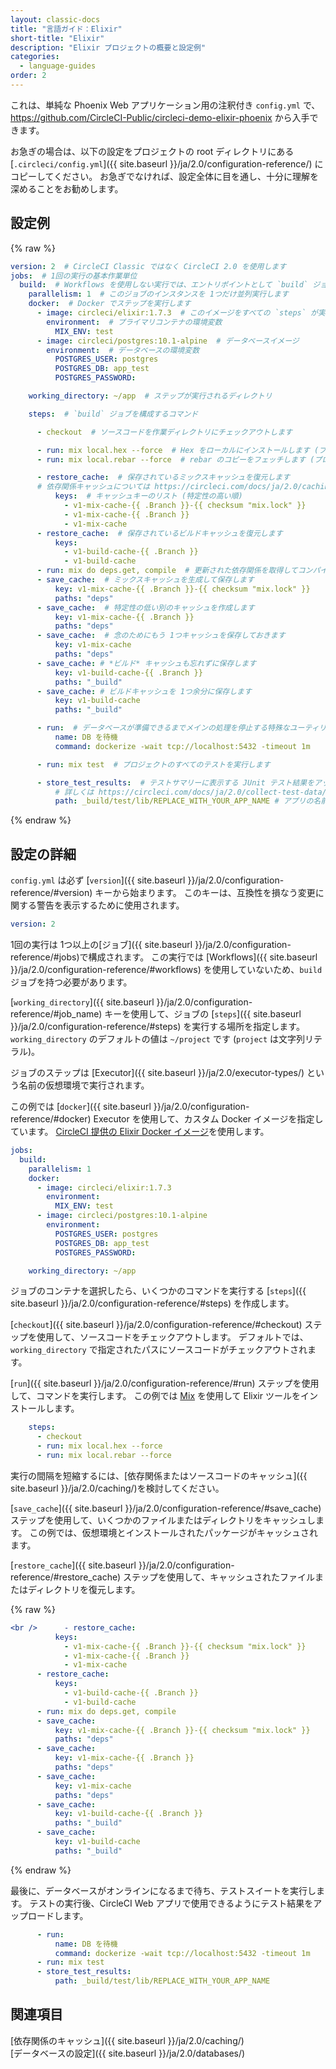 ```yaml
---
layout: classic-docs
title: "言語ガイド：Elixir"
short-title: "Elixir"
description: "Elixir プロジェクトの概要と設定例"
categories:
  - language-guides
order: 2
---
```


これは、単純な Phoenix Web アプリケーション用の注釈付き `config.yml` で、<https://github.com/CircleCI-Public/circleci-demo-elixir-phoenix> から入手できます。

お急ぎの場合は、以下の設定をプロジェクトの root ディレクトリにある [`.circleci/config.yml`]({{ site.baseurl }}/ja/2.0/configuration-reference/) にコピーしてください。 お急ぎでなければ、設定全体に目を通し、十分に理解を深めることをお勧めします。

## 設定例

{% raw %}

```yaml
version: 2  # CircleCI Classic ではなく CircleCI 2.0 を使用します
jobs:  # 1回の実行の基本作業単位
  build:  # Workflows を使用しない実行では、エントリポイントとして `build` ジョブが必要
    parallelism: 1  # このジョブのインスタンスを 1つだけ並列実行します
    docker:  # Docker でステップを実行します
      - image: circleci/elixir:1.7.3  # このイメージをすべての `steps` が実行されるプライマリコンテナとして使用します
        environment:  # プライマリコンテナの環境変数
          MIX_ENV: test
      - image: circleci/postgres:10.1-alpine  # データベースイメージ
        environment:  # データベースの環境変数
          POSTGRES_USER: postgres
          POSTGRES_DB: app_test
          POSTGRES_PASSWORD:

    working_directory: ~/app  # ステップが実行されるディレクトリ

    steps:  # `build` ジョブを構成するコマンド

      - checkout  # ソースコードを作業ディレクトリにチェックアウトします

      - run: mix local.hex --force  # Hex をローカルにインストールします (プロンプトなし)
      - run: mix local.rebar --force  # rebar のコピーをフェッチします (プロンプトなし)

      - restore_cache:  # 保存されているミックスキャッシュを復元します
      # 依存関係キャッシュについては https://circleci.com/docs/ja/2.0/caching/ をお読みください
          keys:  # キャッシュキーのリスト (特定性の高い順)
            - v1-mix-cache-{{ .Branch }}-{{ checksum "mix.lock" }}
            - v1-mix-cache-{{ .Branch }}
            - v1-mix-cache
      - restore_cache:  # 保存されているビルドキャッシュを復元します
          keys:
            - v1-build-cache-{{ .Branch }}
            - v1-build-cache
      - run: mix do deps.get, compile  # 更新された依存関係を取得してコンパイルします
      - save_cache:  # ミックスキャッシュを生成して保存します
          key: v1-mix-cache-{{ .Branch }}-{{ checksum "mix.lock" }}
          paths: "deps"
      - save_cache:  # 特定性の低い別のキャッシュを作成します
          key: v1-mix-cache-{{ .Branch }}
          paths: "deps"
      - save_cache:  # 念のためにもう 1つキャッシュを保存しておきます
          key: v1-mix-cache
          paths: "deps"
      - save_cache: # *ビルド* キャッシュも忘れずに保存します
          key: v1-build-cache-{{ .Branch }}
          paths: "_build"
      - save_cache: # ビルドキャッシュを 1つ余分に保存します
          key: v1-build-cache
          paths: "_build"

      - run:  # データベースが準備できるまでメインの処理を停止する特殊なユーティリティ
          name: DB を待機
          command: dockerize -wait tcp://localhost:5432 -timeout 1m

      - run: mix test  # プロジェクトのすべてのテストを実行します

      - store_test_results:  # テストサマリーに表示する JUnit テスト結果をアップロードします
          # 詳しくは https://circleci.com/docs/ja/2.0/collect-test-data/ を参照してください
          path: _build/test/lib/REPLACE_WITH_YOUR_APP_NAME # アプリの名前に置換します
```

{% endraw %}

## 設定の詳細

`config.yml` は必ず [`version`]({{ site.baseurl }}/ja/2.0/configuration-reference/#version) キーから始まります。 このキーは、互換性を損なう変更に関する警告を表示するために使用されます。

```yaml
version: 2
```

1回の実行は 1つ以上の[ジョブ]({{ site.baseurl }}/ja/2.0/configuration-reference/#jobs)で構成されます。 この実行では [Workflows]({{ site.baseurl }}/ja/2.0/configuration-reference/#workflows) を使用していないため、`build` ジョブを持つ必要があります。

[`working_directory`]({{ site.baseurl }}/ja/2.0/configuration-reference/#job_name) キーを使用して、ジョブの [`steps`]({{ site.baseurl }}/ja/2.0/configuration-reference/#steps) を実行する場所を指定します。 `working_directory` のデフォルトの値は `~/project` です (`project` は文字列リテラル)。

ジョブのステップは [Executor]({{ site.baseurl }}/ja/2.0/executor-types/) という名前の仮想環境で実行されます。

この例では [`docker`]({{ site.baseurl }}/ja/2.0/configuration-reference/#docker) Executor を使用して、カスタム Docker イメージを指定しています。 [CircleCI 提供の Elixir Docker イメージ](https://circleci.com/docs/ja/2.0/circleci-images/#elixir)を使用します。

```yaml
jobs:
  build:
    parallelism: 1
    docker:
      - image: circleci/elixir:1.7.3
        environment:
          MIX_ENV: test
      - image: circleci/postgres:10.1-alpine
        environment:
          POSTGRES_USER: postgres
          POSTGRES_DB: app_test
          POSTGRES_PASSWORD:

    working_directory: ~/app 
```

ジョブのコンテナを選択したら、いくつかのコマンドを実行する [`steps`]({{ site.baseurl }}/ja/2.0/configuration-reference/#steps) を作成します。

[`checkout`]({{ site.baseurl }}/ja/2.0/configuration-reference/#checkout) ステップを使用して、ソースコードをチェックアウトします。 デフォルトでは、`working_directory` で指定されたパスにソースコードがチェックアウトされます。

[`run`]({{ site.baseurl }}/ja/2.0/configuration-reference/#run) ステップを使用して、コマンドを実行します。 この例では [Mix](https://elixir-lang.org/getting-started/mix-otp/introduction-to-mix.html) を使用して Elixir ツールをインストールします。

```yaml
    steps:
      - checkout
      - run: mix local.hex --force
      - run: mix local.rebar --force
```

実行の間隔を短縮するには、[依存関係またはソースコードのキャッシュ]({{ site.baseurl }}/ja/2.0/caching/)を検討してください。

[`save_cache`]({{ site.baseurl }}/ja/2.0/configuration-reference/#save_cache) ステップを使用して、いくつかのファイルまたはディレクトリをキャッシュします。 この例では、仮想環境とインストールされたパッケージがキャッシュされます。

[`restore_cache`]({{ site.baseurl }}/ja/2.0/configuration-reference/#restore_cache) ステップを使用して、キャッシュされたファイルまたはディレクトリを復元します。

{% raw %}

```yaml
<br />      - restore_cache:
          keys:
            - v1-mix-cache-{{ .Branch }}-{{ checksum "mix.lock" }}
            - v1-mix-cache-{{ .Branch }}
            - v1-mix-cache
      - restore_cache:
          keys:
            - v1-build-cache-{{ .Branch }}
            - v1-build-cache
      - run: mix do deps.get, compile
      - save_cache:
          key: v1-mix-cache-{{ .Branch }}-{{ checksum "mix.lock" }}
          paths: "deps"
      - save_cache:
          key: v1-mix-cache-{{ .Branch }}
          paths: "deps"
      - save_cache:
          key: v1-mix-cache
          paths: "deps"
      - save_cache:
          key: v1-build-cache-{{ .Branch }}
          paths: "_build"
      - save_cache:
          key: v1-build-cache
          paths: "_build"
```

{% endraw %}

最後に、データベースがオンラインになるまで待ち、テストスイートを実行します。 テストの実行後、CircleCI Web アプリで使用できるようにテスト結果をアップロードします。

```yaml
      - run:
          name: DB を待機
          command: dockerize -wait tcp://localhost:5432 -timeout 1m
      - run: mix test
      - store_test_results:
          path: _build/test/lib/REPLACE_WITH_YOUR_APP_NAME
```

## 関連項目

[依存関係のキャッシュ]({{ site.baseurl }}/ja/2.0/caching/)  
[データベースの設定]({{ site.baseurl }}/ja/2.0/databases/)